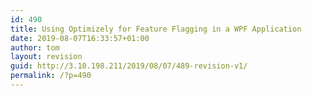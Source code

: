```yaml
---
id: 490
title: Using Optimizely for Feature Flagging in a WPF Application
date: 2019-08-07T16:33:57+01:00
author: tom
layout: revision
guid: http://3.10.198.211/2019/08/07/489-revision-v1/
permalink: /?p=490
---
```

